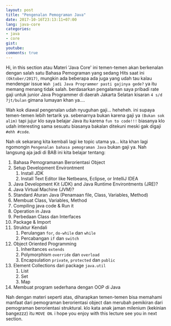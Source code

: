 ```yaml
---
layout: post
title: "Pengenalan Pemograman Java"
date: 2017-10-16T23:13:11+07:00
lang: java-core
categories:
- java
- core
gist: 
youtube:
comments: true
---
```


Hi, in this section atau Materi 'Java Core' ini temen-temen akan berkenalan dengan salah satu Bahasa Pemograman yang sedang Hits saat ini `(Oktober/2017)`, mungkin ada beberapa ada juga yang udah tau kalau mendengar issue `Wah jadi Java Programmer pasti gajinya gede?` ya itu memang menang tidak salah. berdasarkan pengalaman saya pribadi rate gaji untuk junior Java Programmer di daerah Jakarta Selatan kisaran `4 s/d 7jt/bulan` gimana lumayan khan ya....

Wah kok diawal pengenalan udah nyuguhan gaji... heheheh. ini supaya temen-temen lebih tertarik ya. sebenarnya bukan karena gaji ya `(Bukan sok alim)` tapi jujur klo saya belajar Java itu karena `fun to code!!!` biasanya klo udah interesting sama sesuatu biasanya bakalan ditekuni meski gak digaji `#ehh #code`.

Nah ok sekarang kita kembali lagi ke topic utama ya... kita khan lagi ngomongin `Pengenalan bahasa pemograman Java` bukan gaji ya. Nah langsung aja jadi di BAB ini kita belajar tentang:

1. Bahasa Pemogramanan Berorientasi Object
2. Setup Development Environtment
    1. Install JDK
    2. Install Text Editor like Netbeans, Eclipse, or IntelliJ IDEA
3. Java Development Kit (JDK) and Java Runtime Environtments (JRE)?
4. Java Virtual Machine (JVM)?
5. Standard Aturan Java (Penamaan file, Class, Variables, Method)
6. Membuat Class, Variables, Method
7. Compiling java code & Run it
8. Operation in Java
9. Perbedaan Class dan Interfaces
10. Package & Import
11. Struktur Kendali
    1. Perulangan `for`, `do-while` dan `while`
    2. Percabangan `if` dan `switch`
12. Object Oriented Programming
    1. Inheritances `extends`
    2. Polymorphism `override` dan `overload`
    3. Encapsulation `private`, `protected` dan `public`
13. Element Collections dari package `java.util`
    1. List
    2. Set
    3. Map
14. Membuat program sederhana dengan OOP di Java

Nah dengan materi seperti atas, diharapkan temen-temen bisa memahami manfaat dari pemograman berorientasi object dan merubah pemikiran dari pemograman berorientasi struktural. klo kata anak jaman milenium (kekinian bangezzz) itu `MOVE ON`. i hope you enjoy with this lecture see you in next section.